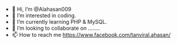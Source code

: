 - 👋 Hi, I’m @Alahasan009
- 👀 I’m interested in coding.
- 🌱 I’m currently learning PHP & MySQL.
- 💞️ I’m looking to collaborate on ........
- 📫 How to reach me https://www.facebook.com/tanviral.ahasan/

<!---
Alahasan009/Alahasan009 is a ✨ special ✨ repository because its `README.md` (this file) appears on your GitHub profile.
You can click the Preview link to take a look at your changes.
--->
